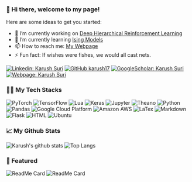 ### 👋 Hi there, welcome to my page!


Here are some ideas to get you started:

- 🔭 I’m currently working on [Deep Hierarchical Reinforcement Learning](https://arxiv.org/abs/2009.09842)
- 🌱 I’m currently learning [Ising Models](https://github.com/karush17/Ising-notes)
- 📫 How to reach me: [My Webpage](https://karush17.github.io/)
- ⚡ Fun fact: If wishes were fishes, we would all cast nets.

[![Linkedin: Karush Suri](https://img.shields.io/badge/-KarushSuri-blue?style=flat-square&logo=Linkedin&logoColor=white&link=https://www.linkedin.com/in/karush-suri-65139a155/)](https://www.linkedin.com/in/karush-suri-65139a155/)
[![GitHub karush17](https://img.shields.io/github/followers/karush17?label=follow&style=social)](https://github.com/karush17)
[![GoogleScholar: Karush Suri](https://img.shields.io/badge/-KarushSuri-blue?style=flat-square&logo=Google&logoColor=white&link=https://scholar.google.co.in/citations?user=ZFCHp9gAAAAJ&hl=en)](https://scholar.google.co.in/citations?user=ZFCHp9gAAAAJ&hl=en)
[![Webpage: Karush Suri](https://img.shields.io/badge/-KarushSuri-purple?style=flat-square&logo=HTML5&logoColor=white&link=https://karush17.github.io/)](https://karush17.github.io/)

### 👨‍💻 My Tech Stacks
<p>
  <img alt="PyTorch" src="https://img.shields.io/badge/-PyTorch-EE4C2C?style=flat-square&logo=PyTorch&logoColor=white" />
  <img alt="TensorFlow" src="https://img.shields.io/badge/-TensorFlow-FF6F00?style=flat-square&logo=TensorFlow&logoColor=white" />
  <img alt="Lua" src="https://img.shields.io/badge/-Lua-ADD8E6?style=flat-square&logo=Lua&logoColor=white" />
  <img alt="Keras" src="https://img.shields.io/badge/-Keras-8B0000?style=flat-square&logo=Keras&logoColor=white" />
  <img alt="Jupyter" src="https://img.shields.io/badge/-Jupyter-F37626?style=flat-square&logo=Jupyter&logoColor=white" />
  <img alt="Theano" src="https://img.shields.io/badge/-Theano-0000A0?style=flat-square&logo=Theano&logoColor=white" />
  <img alt="Python" src="https://img.shields.io/badge/-Python-3776AB?style=flat-square&logo=Python&logoColor=white" />
  <img alt="Pandas" src="https://img.shields.io/badge/-Pandas-150458?style=flat-square&logo=Pandas&logoColor=white" />
  <img alt="Google Cloud Platform" src="https://img.shields.io/badge/-Google_Cloud_Platform-1a73e8?style=flat-square&logo=google-cloud&logoColor=white" />
  <img alt="Amazon AWS" src="https://img.shields.io/badge/-Amazon_AWS-232F3E?style=flat-square&logo=amazon-aws&logoColor=white" />
  <img alt="LaTex" src="https://img.shields.io/badge/-LaTex-008080?style=flat-square&logo=latex&logoColor=white" />
  <img alt="Markdown" src="https://img.shields.io/badge/-Markdown-FFFF00?style=flat-square&logo=markdown&logoColor=black" />
  <img alt="Flask" src="https://img.shields.io/badge/-Flask-000000?style=flat-square&logo=flask&logoColor=white" />
  <img alt="HTML" src="https://img.shields.io/badge/-HTML-FF00FF?style=flat-square&logo=HTML5&logoColor=white" />
  <img alt="Ubuntu" src="https://img.shields.io/badge/-Ubuntu-FFD700?style=flat-square&logo=ubuntu&logoColor=white" />
</p>

### 📈 My Github Stats
![Karush's github stats](https://github-readme-stats.vercel.app/api?username=karush17&hide=prs&theme=dark)
![Top Langs](https://github-readme-stats.vercel.app/api/top-langs/?username=karush17&layout=compact&theme=dark)

### 🔫 Featured
![ReadMe Card](https://github-readme-stats.vercel.app/api/pin/?username=karush17&repo=emix&theme=dark)
![ReadMe Card](https://github-readme-stats.vercel.app/api/pin/?username=karush17&repo=CapsNet-1D&theme=dark)



